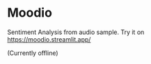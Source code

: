 # Moodio
Sentiment Analysis from audio sample. Try it on
https://moodio.streamlit.app/

(Currently offline)
